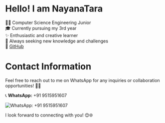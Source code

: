 # Hello! I am NayanaTara 

👩‍💻 Computer Science Engineering Junior  
🎓 Currently pursuing my 3rd year  
✨ Enthusiastic and creative learner  
🌱 Always seeking new knowledge and challenges  
🔗 [GitHub](https://github.com/NayanaTara07)

# Contact Information

Feel free to reach out to me on WhatsApp for any inquiries or collaboration opportunities! 🚀📱

📞 **WhatsApp:** +91 9515951607

![ **WhatsApp:** +91 9515951607](https://user-images.githubusercontent.com/74038190/216120981-b9507c36-0e04-4469-8e27-c99271b45ba5.png)

I look forward to connecting with you! 😊🌐


